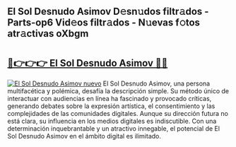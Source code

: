 ## El Sol Desnudo Asimov D𝚎sn𝚞dos filtr𝚊dos - Parts-op6 Vid𝚎os filtr𝚊dos - N𝚞evas f𝚘tos atr𝚊ctivas oXbgm

# <h2><a href="http://mb7s5l.tromn.icu/?c=El+Sol+Desnudo+Asimov">🔗👉👉👉 El Sol Desnudo Asimov 🔗🔗</a></h2>

[![El Sol Desnudo Asimov nuevo](https://i.imgur.com/pEAQMta.gif)](http://mb7s5l.tromn.icu/?c=El+Sol+Desnudo+Asimov)
El Sol Desnudo Asimov, una persona multifacética y polémica, desafía la descripción simple. Su método único de interactuar con audiencias en línea ha fascinado y provocado críticas, generando debates sobre la expresión artística, el consentimiento y las complejidades de las comunidades digitales. Aunque su dirección futura no está clara, su influencia en los medios digitales es indiscutible. Con una determinación inquebrantable y un atractivo innegable, el potencial de El Sol Desnudo Asimov en el ámbito digital es ilimitado.
